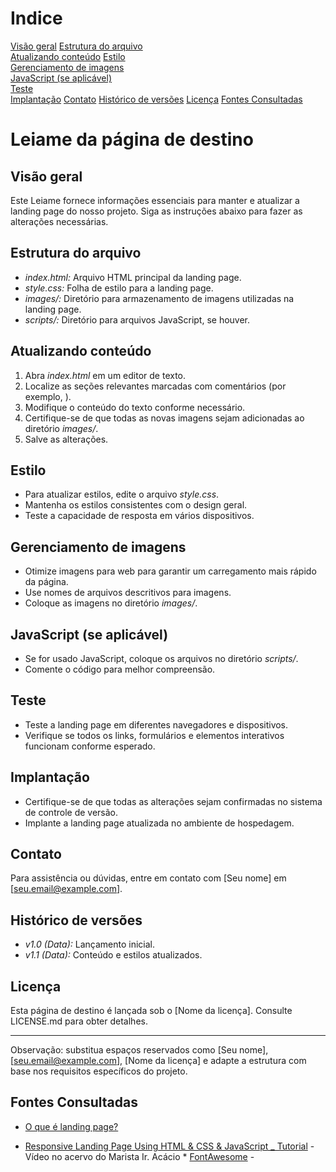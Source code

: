 # Indice

[Visão geral](#visão-geral)
[Estrutura do arquivo](#estrutura-do-arquivo)  
[Atualizando conteúdo](#atualizando-conteúdo) 
[Estilo](#Estilo)  
[Gerenciamento de imagens](#gerenciamento-de-imagens)  
[JavaScript (se aplicável)](#javascript-se-aplicável)  
[Teste](#teste)  
[Implantação](#implantação)
[Contato](#contato)
[Histórico de versões](#histórico-de-versões)
[Licença](#licença)
[Fontes Consultadas](#fontes-consultadas)

# Leiame da página de destino

## Visão geral
Este Leiame fornece informações essenciais para manter e atualizar a landing page do nosso projeto. Siga as instruções abaixo para fazer as alterações necessárias.

## Estrutura do arquivo
- *index.html:* Arquivo HTML principal da landing page.
- *style.css:* Folha de estilo para a landing page.
- *images/:* Diretório para armazenamento de imagens utilizadas na landing page.
- *scripts/:* Diretório para arquivos JavaScript, se houver.

## Atualizando conteúdo
1. Abra *index.html* em um editor de texto.
2. Localize as seções relevantes marcadas com comentários (por exemplo, <!-- Welcome Section -->).
3. Modifique o conteúdo do texto conforme necessário.
4. Certifique-se de que todas as novas imagens sejam adicionadas ao diretório *images/*.
5. Salve as alterações.

## Estilo
- Para atualizar estilos, edite o arquivo *style.css*.
- Mantenha os estilos consistentes com o design geral.
- Teste a capacidade de resposta em vários dispositivos.

## Gerenciamento de imagens
- Otimize imagens para web para garantir um carregamento mais rápido da página.
- Use nomes de arquivos descritivos para imagens.
- Coloque as imagens no diretório *images/*.

## JavaScript (se aplicável)
- Se for usado JavaScript, coloque os arquivos no diretório *scripts/*.
- Comente o código para melhor compreensão.

## Teste
- Teste a landing page em diferentes navegadores e dispositivos.
- Verifique se todos os links, formulários e elementos interativos funcionam conforme esperado.

## Implantação
- Certifique-se de que todas as alterações sejam confirmadas no sistema de controle de versão.
- Implante a landing page atualizada no ambiente de hospedagem.

## Contato
Para assistência ou dúvidas, entre em contato com [Seu nome] em [seu.email@example.com].

## Histórico de versões
- *v1.0 (Data):* Lançamento inicial.
- *v1.1 (Data):* Conteúdo e estilos atualizados.

## Licença
Esta página de destino é lançada sob o [Nome da licença]. Consulte LICENSE.md para obter detalhes.

---
Observação: substitua espaços reservados como [Seu nome], [seu.email@example.com], [Nome da licença] e adapte a estrutura com base nos requisitos específicos do projeto.

## Fontes Consultadas

* [O que é landing page?](https://sebrae.com.br/sites/PortalSebrae/artigos/o-que-e-uma-landing-page,3e1e097399323810VgnVCM100000d701210aRCRD)

 

* [Responsive Landing Page Using HTML & CSS & JavaScript _ Tutorial]() -Vídeo no acervo do Marista Ir. Acácio * [FontAwesome](https://fontawesome.com/) -